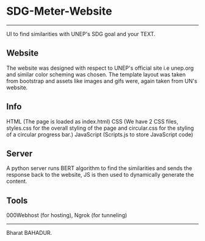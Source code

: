 # SDG-Meter-Website
***
UI to find similarities with UNEP's SDG goal and your TEXT.

## Website 
The website was designed with respect to UNEP's official site i.e unep.org 
and similar color scheming was chosen. The template layout was taken from 
bootstrap and assets like images and gifs were, again taken from UN's website. 

## Info
HTML (The page is loaded as index.html)
CSS (We have 2 CSS files, styles.css for the overall styling of the page and circular.css for the styling of a circular progress bar.)
JavaScript (Scripts.js to store JavaScript code)

## Server
A python server runs BERT algorithm to find the similarities and sends the response back to the website,
JS is then used to dynamically generate the content.

## Tools
000Webhost (for hosting),
Ngrok (for tunneling)

***
Bharat BAHADUR.
